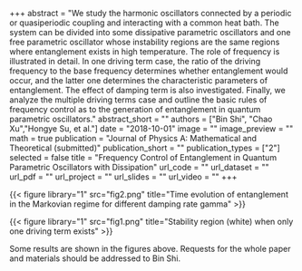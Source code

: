 ﻿+++ 
abstract = "We study the harmonic oscillators connected by a periodic or quasiperiodic coupling and interacting with a common heat bath. The system can be divided into some dissipative parametric oscillators and one free parametric oscillator whose instability regions are the same regions where entanglement exists in high temperature. The role of frequency is illustrated in detail. In one driving term case, the ratio of the driving frequency to the base frequency determines whether entanglement would occur, and the latter one determines the characteristic parameters of entanglement. The effect of damping term is also investigated. Finally, we analyze the multiple driving terms case and outline the basic rules of frequency control as to the generation of entanglement in quantum parametric oscillators."
abstract_short = ""
authors = ["Bin Shi", "Chao Xu","Hongye Su, et al."]
date = "2018-10-01"
image = ""
image_preview = ""
math = true
publication = "Journal of Physics A: Mathematical and Theoretical (submitted)"
publication_short = ""
publication_types = ["2"]
selected = false
title = "Frequency Control of Entanglement in Quantum Parametric Oscillators with Dissipation"
url_code = ""
url_dataset = ""
url_pdf = ""
url_project = ""
url_slides = ""
url_video = ""
+++


{{< figure library="1" src="fig2.png" title="Time evolution of entanglement in the Markovian regime for different damping rate gamma" >}}

{{< figure library="1" src="fig1.png" title="Stability region (white) when only one driving term exists" >}}

Some results are shown in the figures above. Requests for the whole paper and materials should be addressed to Bin Shi. 


